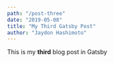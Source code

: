 ```yaml
---
path: "/post-three"
date: "2019-05-08"
title: "My Third Gatsby Post"
author: "Jaydon Hashimoto"
---
```


This is my **third** blog post in Gatsby